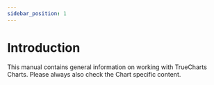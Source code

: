 ```yaml
---
sidebar_position: 1
---
```


# Introduction

This manual contains general information on working with TrueCharts Charts.
Please always also check the Chart specific content.
